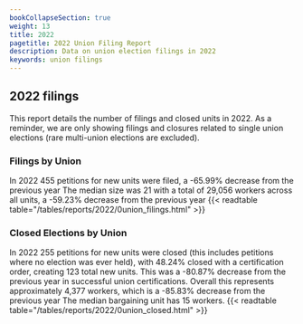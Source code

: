```yaml
---
bookCollapseSection: true
weight: 13
title: 2022
pagetitle: 2022 Union Filing Report
description: Data on union election filings in 2022
keywords: union filings
---
```


## 2022 filings

This report details the number of filings and closed units in 2022. As a reminder, we are only showing filings and closures related to single union elections (rare multi-union elections are excluded).

### Filings by Union
In 2022 455 petitions for new units were filed, a -65.99% decrease from the previous year The median size was 21 with a total of 29,056 workers across all units, a -59.23% decrease from the previous year
{{< readtable table="/tables/reports/2022/0union_filings.html" >}}

### Closed Elections by Union
In 2022 255 petitions for new units were closed (this includes petitions where no election was ever held), with 48.24% closed with a certification order, creating 123 total new units. This was a -80.87% decrease from the previous year in successful union certifications. Overall this represents approximately 4,377 workers, which is a -85.83% decrease from the previous year The median bargaining unit has 15 workers.
{{< readtable table="/tables/reports/2022/0union_closed.html" >}}

